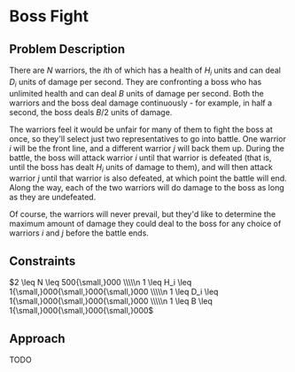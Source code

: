 # Boss Fight

## Problem Description

There are $N$ warriors, the $i\text{th}$ of which has a health of $H_i$ units and can deal $D_i$ units of damage per second. They are confronting a boss who has unlimited health and can deal $B$ units of damage per second. Both the warriors and the boss deal damage continuously - for example, in half a second, the boss deals $B/2$  units of damage.

The warriors feel it would be unfair for many of them to fight the boss at once, so they'll select just two representatives to go into battle. One warrior $i$ will be the front line, and a different warrior $j$ will back them up. During the battle, the boss will attack warrior $i$ until that warrior is defeated (that is, until the boss has dealt $H_i$ units of damage to them), and will then attack warrior $j$ until that warrior is also defeated, at which point the battle will end. Along the way, each of the two warriors will do damage to the boss as long as they are undefeated.

Of course, the warriors will never prevail, but they'd like to determine the maximum amount of damage they could deal to the boss for any choice of warriors $i$ and $j$ before the battle ends.

## Constraints

$2 \leq N \leq 500{\small,}000 \\\\\n 1 \leq H_i \leq 1{\small,}000{\small,}000{\small,}000 \\\\\n 1 \leq D_i \leq 1{\small,}000{\small,}000{\small,}000 \\\\\n 1 \leq B \leq 1{\small,}000{\small,}000{\small,}000$

## Approach

TODO